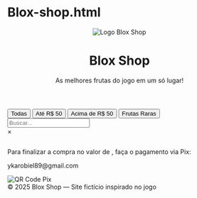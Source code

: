 # Blox-shop.html
<!DOCTYPE html>
<html lang="pt-br">
<head>
  <meta charset="UTF-8">
  <meta name="viewport" content="width=device-width, initial-scale=1.0">
  <title>Blox Shop</title>
  <link rel="stylesheet" href="style.css">
</head>
<body>
  <!-- Header -->
  <header>
    <img src="https://via.placeholder.com/80x80?text=Blox+Shop" alt="Logo Blox Shop" class="logo">
    <h1>Blox Shop</h1>
    <p>As melhores frutas do jogo em um só lugar!</p>
  </header>

  <!-- Filtros -->
  <div class="filtros">
    <button onclick="filtrar('todas')">Todas</button>
    <button onclick="filtrar('ate50')">Até R$ 50</button>
    <button onclick="filtrar('acima50')">Acima de R$ 50</button>
    <button onclick="filtrar('raras')">Frutas Raras</button>
    <input type="text" id="busca" placeholder="Buscar..." onkeyup="filtrarItens()">
  </div>

  <!-- Lista de itens -->
  <div id="lista-itens" class="grid"></div>

  <!-- Pop-up Pix -->
  <div id="popup-pix" class="popup">
    <div class="popup-content">
      <span class="fechar" onclick="fecharPix()">&times;</span>
      <h2 id="nome-item"></h2>
      <p>Para finalizar a compra no valor de <span id="preco-item"></span>, faça o pagamento via Pix:</p>
      <p class="pix-email">ykarobiel89@gmail.com</p>
      <img id="qr-code" src="" alt="QR Code Pix">
    </div>
  </div>

  <footer>
    © 2025 Blox Shop — Site fictício inspirado no jogo
  </footer>

  <script src="script.js"></script>
</body>
</html>
